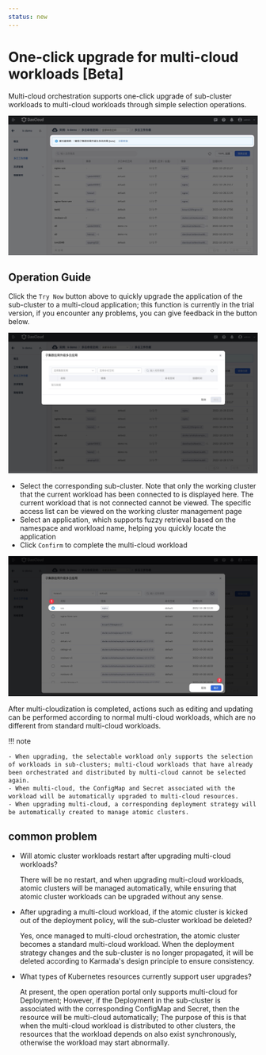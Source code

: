 ```yaml
---
status: new
---
```


# One-click upgrade for multi-cloud workloads [Beta]

Multi-cloud orchestration supports one-click upgrade of sub-cluster workloads to multi-cloud workloads through simple selection operations.

![image](../images/promote01.jpg)

## Operation Guide

Click the `Try Now` button above to quickly upgrade the application of the sub-cluster to a multi-cloud application; this function is currently in the trial version, if you encounter any problems, you can give feedback in the button below.

![image](../images/promote02.jpg)

- Select the corresponding sub-cluster. Note that only the working cluster that the current workload has been connected to is displayed here. The current workload that is not connected cannot be viewed. The specific access list can be viewed on the working cluster management page
- Select an application, which supports fuzzy retrieval based on the namespace and workload name, helping you quickly locate the application
- Click `Confirm` to complete the multi-cloud workload

![image](../images/promote03.jpg)

After multi-cloudization is completed, actions such as editing and updating can be performed according to normal multi-cloud workloads, which are no different from standard multi-cloud workloads.

!!! note

    - When upgrading, the selectable workload only supports the selection of workloads in sub-clusters; multi-cloud workloads that have already been orchestrated and distributed by multi-cloud cannot be selected again.
    - When multi-cloud, the ConfigMap and Secret associated with the workload will be automatically upgraded to multi-cloud resources.
    - When upgrading multi-cloud, a corresponding deployment strategy will be automatically created to manage atomic clusters.

## common problem

- Will atomic cluster workloads restart after upgrading multi-cloud workloads?

    There will be no restart, and when upgrading multi-cloud workloads, atomic clusters will be managed automatically, while ensuring that atomic cluster workloads can be upgraded without any sense.

- After upgrading a multi-cloud workload, if the atomic cluster is kicked out of the deployment policy, will the sub-cluster workload be deleted?

    Yes, once managed to multi-cloud orchestration, the atomic cluster becomes a standard multi-cloud workload. When the deployment strategy changes and the sub-cluster is no longer propagated, it will be deleted according to Karmada's design principle to ensure consistency.

- What types of Kubernetes resources currently support user upgrades?

    At present, the open operation portal only supports multi-cloud for Deployment;
    However, if the Deployment in the sub-cluster is associated with the corresponding ConfigMap and Secret, then the resource will be multi-cloud automatically;
    The purpose of this is that when the multi-cloud workload is distributed to other clusters, the resources that the workload depends on also exist synchronously, otherwise the workload may start abnormally.